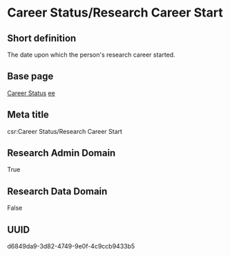 # Career Status/Research Career Start
## Short definition
The date upon which the person's research career started.
## Base page
[Career Status](https://github.com/bramvc1/test-casrai/blob/main/new-folder/test.md)
[ee](https://github.com/bramvc1/test-casrai/blob/main/new-folder/test.md)
## Meta title
csr:Career Status/Research Career Start
## Research Admin Domain
True
## Research Data Domain
False
## UUID
d6849da9-3d82-4749-9e0f-4c9ccb9433b5
